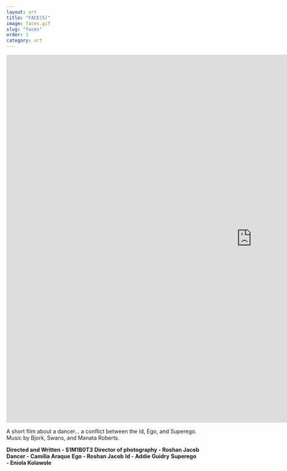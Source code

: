 ```yaml
---
layout: art
title: "FACE(S)"
image: faces.gif
slug: "faces"
order: 1
category: art
---
```


<iframe width="1280" height="960" src="https://media.s1mb10t3.net/FACES.mp4" frameborder="0" allowfullscreen></iframe>

A short film about a dancer... a conflict between the Id, Ego, and Superego. Music by Bjork, Swans, and Manata Roberts.

__Directed and Written - S1M1B0T3__
__Director of photography - Roshan Jacob__
__Dancer - Camilia Araque__
__Ego - Roshan Jacob__
__Id - Addie Guidry__
__Superego - Eniola Kolawole__
